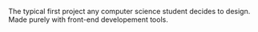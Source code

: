 The typical first project any computer science student decides to design. Made purely with front-end developement tools.

